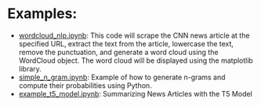 # Examples:

- [wordcloud_nlp.ipynb](wordcloud_nlp.ipynb): This code will scrape the CNN news article at the specified URL, extract the text from the article, lowercase the text, remove the punctuation, and generate a word cloud using the WordCloud object. The word cloud will be displayed using the matplotlib library.
- [simple_n_gram.ipynb](simple_n_gram.ipynb): Example of how to generate n-grams and compute their probabilities using Python.
- [example_t5_model.ipynb](example_t5_model.ipynb): Summarizing News Articles with the T5 Model
